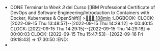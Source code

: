 - DONE Terminar la *Week 3* del Curso [[IBM Professional Certificate of DevOps and Software Engineering/Introduction to Containers with Docker, Kubernetes & OpenShift]] >[🍅🍅🍅 108min](#agenda-pomo://?t=f-1663242550313-1800%2Cf-1663249684684-1800%2Cf-1663252195165-1800%2Cp-1663254614645-1077)
  :LOGBOOK:
  CLOCK: [2022-09-15 Thu 13:48:57]--[2022-09-15 Thu 14:29:12] =>  00:40:15
  CLOCK: [2022-09-15 Thu 14:29:15]--[2022-09-15 Thu 14:29:18] =>  00:00:03
  CLOCK: [2022-09-15 Thu 15:47:53]--[2022-09-16 Fri 09:18:43] =>  17:30:50
  :END:
-